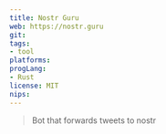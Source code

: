 ```yaml
---
title: Nostr Guru
web: https://nostr.guru
git: 
tags:
- tool
platforms: 
progLang: 
- Rust
license: MIT
nips:
---
```


> Bot that forwards tweets to nostr